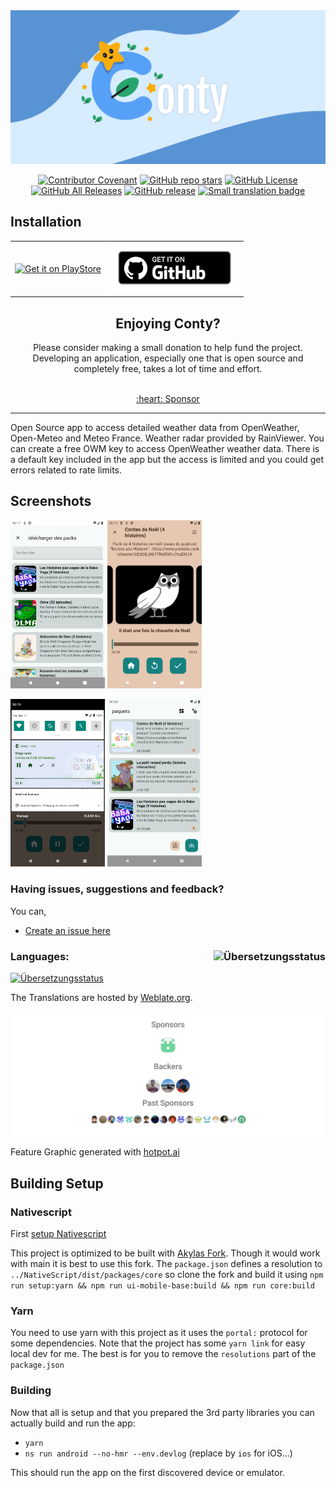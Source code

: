 
<img title="" src="fastlane/metadata/android/en-US/images/featureGraphic.png">

<div align="center">

[![Contributor Covenant](https://img.shields.io/badge/Contributor%20Covenant-v2.0%20adopted-ff69b4.svg)](COC.md)
[![GitHub repo stars](https://img.shields.io/github/stars/Akylas/conty?style=flat)](https://github.com/Akylas/conty/stargazers)
[![GitHub License](https://img.shields.io/github/license/Akylas/conty)](https://github.com/Akylas/conty/blob/master/COPYING)
[![GitHub All Releases](https://img.shields.io/github/downloads/Akylas/conty/total.svg)](https://github.com/Akylas/conty/releases/)
[![GitHub release](https://img.shields.io/github/v/release/Akylas/conty?display_name=release)](https://github.com/Akylas/conty/releases/latest)
[![Small translation badge](https://hosted.weblate.org/widgets/conty/-/svg-badge.svg)](https://hosted.weblate.org/engage/conty/?utm_source=widget)

</div>

<!-- <h1 align="center">Scan all your documents</h1>
<p align="center">
  <a href="https://github.com/Akylas/conty" alt="License"><img src="https://img.shields.io/badge/License-MIT-blue.svg"/></a>
 <a href="https://github.com/Akylas/conty/releases" alt="Release version"><img src="https://img.shields.io/github/downloads/akylas/conty/total"/></a> -->

 ## Installation

<div align="center">

|  ||
|:-:|:-:|
|[<img src="https://play.google.com/intl/en_us/badges/static/images/badges/en_badge_web_generic.png" alt="Get it on PlayStore" height="80">](https://play.google.com/store/apps/details?id=com.akylas.conty)|[<img src="badge_github.png" alt="Get it on GitHub" height="80">](https://github.com/Akylas/conty/releases)|<div><a href="https://apps.apple.com/fr/app/conty/id1499117252"><img src="https://tools.applemediaservices.com/api/badges/download-on-the-app-store/black/en-us?size=250x83&amp;releaseDate=1496188800" alt="Download on the App Store" height="58"></a></div>|
</div> 
 

<h2 align="center">Enjoying Conty?</h2>
<p align="center">Please consider making a small donation to help fund the project. Developing an application, especially one that is open source and completely free, takes a lot of time and effort.
<br>
<br>
<div align="center">
<a href="https://github.com/sponsors/farfromrefug">:heart: Sponsor</a>
</div>
<hr>

Open Source app to access detailed weather data from OpenWeather, Open-Meteo and Meteo France. Weather radar provided by RainViewer.
You can create a free OWM key to access OpenWeather weather data.
There is a default key included in the app but the access is limited and you could get errors related to rate limits.

## Screenshots

<p align="left">
    <img src="fastlane/metadata/android/en-US/images/phoneScreenshots/Screenshot_1726604226.png" width=30%/>
    <img src="fastlane/metadata/android/en-US/images/phoneScreenshots/Screenshot_1726604340.png" width=30%/>
</p>

<p align="left">
    <img src="fastlane/metadata/android/en-US/images/phoneScreenshots/Screenshot_1726604383.png" width=30%/>
    <img src="fastlane/metadata/android/en-US/images/phoneScreenshots/Screenshot_1726604428.png" width=30%/>
</p>

### Having issues, suggestions and feedback?

You can,
- [Create an issue here](https://github.com/Akylas/conty/issues)

### Languages: [<img align="right" src="https://hosted.weblate.org/widgets/conty/-/287x66-white.png" alt="Übersetzungsstatus" />](https://hosted.weblate.org/engage/conty/?utm_source=widget)

[<img src="https://hosted.weblate.org/widgets/conty/-/multi-auto.svg" alt="Übersetzungsstatus" />](https://hosted.weblate.org/engage/conty/)

The Translations are hosted by [Weblate.org](https://hosted.weblate.org/engage/conty/).


<p align="center">
  <a href="https://raw.githubusercontent.com/farfromrefug/sponsorkit/main/sponsors.svg">
	<img src='https://raw.githubusercontent.com/farfromrefug/sponsorkit/main/sponsors.svg'/>
  </a>
</p>


Feature Graphic generated with [hotpot.ai](https://hotpot.ai/design/google-play-feature-graphic)

## Building Setup

### Nativescript

First [setup Nativescript](https://docs.nativescript.org/setup/linux)

This project is optimized to be built with [Akylas Fork](https://github.com/Akylas/NativeScript). Though it would work with main it is best to use this fork. The `package.json` defines a resolution to `../NativeScript/dist/packages/core` so clone the fork and build it using `npm run setup:yarn && npm run ui-mobile-base:build && npm run core:build`

### Yarn

You need to use yarn with this project as it uses the `portal:` protocol for some dependencies.
Note that the project has some `yarn link` for easy local dev for me. The best is for you to remove the `resolutions` part of the `package.json`

### Building

Now that all is setup and that you prepared the 3rd party libraries you can actually build and run the app:

* `yarn`
* `ns run android --no-hmr --env.devlog` (replace by `ios` for iOS...)

This should run the app on the first discovered device or emulator.